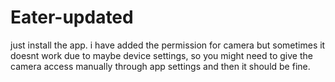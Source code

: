 # Eater-updated

just install the app. i have added the permission for camera but sometimes it doesnt work due to maybe device settings, so you might need to give the camera access manually through app settings and then it should be fine.
